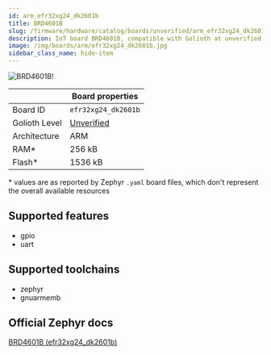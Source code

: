 ```yaml
---
id: arm_efr32xg24_dk2601b
title: BRD4601B
slug: /firmware/hardware/catalog/boards/unverified/arm_efr32xg24_dk2601b
description: IoT board BRD4601B, compatible with Golioth at unverified level.
image: /img/boards/arm/efr32xg24_dk2601b.jpg
sidebar_class_name: hide-item
---
```


[//]: # (This is an auto-generated file, do not edit! Changes to it will be lost upon re-generation)

![BRD4601B!](/img/boards/arm/efr32xg24_dk2601b.jpg "BRD4601B")

|                | Board properties     |
| -------------  | -------------------- |
| Board ID       | `efr32xg24_dk2601b` |
| Golioth Level  | [Unverified](/firmware/hardware#unverified-boards) |
| Architecture   | ARM |
| RAM*           | 256 kB |
| Flash*         | 1536 kB |

\* values are as reported by Zephyr `.yaml` board files, which don't represent the overall available resources



## Supported features

* gpio
* uart

## Supported toolchains

* zephyr
* gnuarmemb

## Official Zephyr docs

[BRD4601B (efr32xg24_dk2601b)](https://docs.zephyrproject.org/3.6.0/boards/arm/efr32xg24_dk2601b/doc/index.html)
